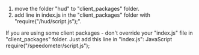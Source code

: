 1. move the folder "hud" to "client_packages" folder.
2. add line in index.js in the "client_packages" folder with "require("/hud/script.js");".

If you are using some client packages - don't override your "index.js" file in "client_packages" folder. Just add this line in "index.js":
	JavaScript
require("/speedometer/script.js");